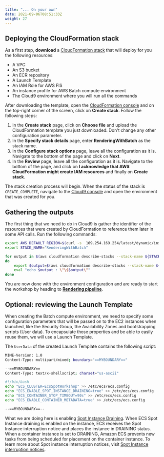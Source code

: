 ```yaml
---
title: "... On your own"
date: 2021-09-06T08:51:33Z
weight: 27
---
```


## Deploying the CloudFormation stack

As a first step, **download** a [CloudFormation stack](https://raw.githubusercontent.com/bperezme/ec2-spot-workshops/blender_rendering_using_batch/content/rendering-with-batch/stack.yaml) that will deploy for you the following resources:

- A VPC
- An S3 bucket
- An ECR repository
- A Launch Template
- An IAM Role for AWS FIS
- An instance profile for AWS Batch compute environment
- The Cloud9 environment where you will run all the commands

After downloading the template, open the [CloudFormation console](https://console.aws.amazon.com/cloudformation) and on the top-right corner of the screen, click on **Create stack**. Follow the following steps:

1. In the **Create stack** page, click on **Choose file** and upload the CloudFormation template you just downloaded. Don't change any other configuration parameter.
2. In the **Specify stack details** page, enter **RenderingWithBatch** as the stack name.
3. In the **Configure stack options** page, leave all the configuration as it is. Navigate to the bottom of the page and click on **Next**.
4. In the **Review** page, leave all the configuration as it is. Navigate to the bottom of the page, and click on **I acknowledge that AWS CloudFormation might create IAM resources** and finally on **Create stack**.

The stack creation process will begin. When the status of the stack is `CREATE_COMPLETE`, navigate to the [Cloud9 console](https://console.aws.amazon.com/cloud9) and open the environment that was created for you.

## Gathering the outputs

The first thing that we need to do in Cloud9 is gather the identifier of the resources that were created by CloudFormation to reference them later in some API calls. Run the following commands:

```bash
export AWS_DEFAULT_REGION=$(curl -s  169.254.169.254/latest/dynamic/instance-identity/document | jq -r '.region')
export STACK_NAME="RenderingWithBatch"

for output in $(aws cloudformation describe-stacks --stack-name ${STACK_NAME} --query 'Stacks[].Outputs[].OutputKey' --output text)
do
    export $output=$(aws cloudformation describe-stacks --stack-name ${STACK_NAME} --query 'Stacks[].Outputs[?OutputKey==`'$output'`].OutputValue' --output text)
    eval "echo $output : \"\$$output\""
done
```

You are now done with the environment configuration and are ready to start the workshop by heading to [**Rendering pipeline**](/rendering-with-batch/rendering_pipeline.html).

## Optional: reviewing the Launch Template

When creating the Batch compute environment, we need to specify some configuration parameters that will be passed on to the EC2 instances when launched, like the Security Group, the Availability Zones and bootstrapping scripts (User data). To encapsulate those properties and be able to easily reuse them, we will use a Launch Template.

The `UserData` of the created Launch Template contains the following script:

```bash
MIME-Version: 1.0
Content-Type: multipart/mixed; boundary="==MYBOUNDARY=="

--==MYBOUNDARY==
Content-Type: text/x-shellscript; charset="us-ascii"

#!/bin/bash
echo "ECS_CLUSTER=EcsSpotWorkshop" >> /etc/ecs/ecs.config
echo "ECS_ENABLE_SPOT_INSTANCE_DRAINING=true" >> /etc/ecs/ecs.config
echo "ECS_CONTAINER_STOP_TIMEOUT=90s" >> /etc/ecs/ecs.config
echo "ECS_ENABLE_CONTAINER_METADATA=true" >> /etc/ecs/ecs.config

--==MYBOUNDARY==--
```

What we are doing here is enabling [Spot Instance Draining](https://docs.aws.amazon.com/AmazonECS/latest/developerguide/container-instance-spot.html). When ECS Spot Instance draining is enabled on the instance, ECS receives the Spot Instance interruption notice and places the instance in DRAINING status. When a container instance is set to DRAINING, Amazon ECS prevents new tasks from being scheduled for placement on the container instance. To learn more about Spot instance interruption notices, visit [Spot Instance interruption notices](https://docs.aws.amazon.com/AWSEC2/latest/UserGuide/spot-interruptions.html#spot-instance-termination-notices).

